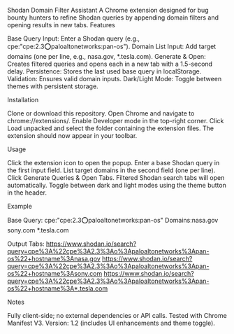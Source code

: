 Shodan Domain Filter Assistant
A Chrome extension designed for bug bounty hunters to refine Shodan queries by appending domain filters and opening results in new tabs.
Features

Base Query Input: Enter a Shodan query (e.g., cpe:"cpe:2.3:o:paloaltonetworks:pan-os").
Domain List Input: Add target domains (one per line, e.g., nasa.gov, *.tesla.com).
Generate & Open: Creates filtered queries and opens each in a new tab with a 1.5-second delay.
Persistence: Stores the last used base query in localStorage.
Validation: Ensures valid domain inputs.
Dark/Light Mode: Toggle between themes with persistent storage.

Installation

Clone or download this repository.
Open Chrome and navigate to chrome://extensions/.
Enable Developer mode in the top-right corner.
Click Load unpacked and select the folder containing the extension files.
The extension should now appear in your toolbar.

Usage

Click the extension icon to open the popup.
Enter a base Shodan query in the first input field.
List target domains in the second field (one per line).
Click Generate Queries & Open Tabs.
Filtered Shodan search tabs will open automatically.
Toggle between dark and light modes using the theme button in the header.

Example

Base Query: cpe:"cpe:2.3:o:paloaltonetworks:pan-os"
Domains:nasa.gov
sony.com
*.tesla.com


Output Tabs:
https://www.shodan.io/search?query=cpe%3A%22cpe%3A2.3%3Ao%3Apaloaltonetworks%3Apan-os%22+hostname%3Anasa.gov
https://www.shodan.io/search?query=cpe%3A%22cpe%3A2.3%3Ao%3Apaloaltonetworks%3Apan-os%22+hostname%3Asony.com
https://www.shodan.io/search?query=cpe%3A%22cpe%3A2.3%3Ao%3Apaloaltonetworks%3Apan-os%22+hostname%3A*.tesla.com



Notes

Fully client-side; no external dependencies or API calls.
Tested with Chrome Manifest V3.
Version: 1.2 (includes UI enhancements and theme toggle).


